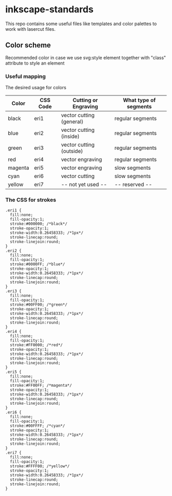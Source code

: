 # inkscape-standards

This repo contains some useful files like templates and color palettes to work with lasercut files.

## Color scheme
Recommended color in case we use svg:style element together with "class" attribute to style an element

### Useful mapping
The desired usage for colors

| Color  | CSS Code | Cutting or Engraving     | What type of segments |
|--------|----------|--------------------------|-----------------------|
|black   | eri1     | vector cutting (general) | regular segments      |
|blue    | eri2     | vector cutting (inside)  | regular segments      |
|green   | eri3     | vector cutting (outside) | regular segments      |
|red     | eri4     | vector engraving         | regular segments      |
|magenta | eri5     | vector engraving         | slow segments         |
|cyan    | eri6     | vector cutting           | slow segments         |
|yellow  | eri7     | -- not yet used --       | -- reserved --        |

### The CSS for strokes
```
.eri1 {
  fill:none;
  fill-opacity:1;
  stroke:#000000; /*black*/
  stroke-opacity:1;
  stroke-width:0.26458333; /*1px*/
  stroke-linecap:round;
  stroke-linejoin:round;
}
.eri2 {
  fill:none;
  fill-opacity:1;
  stroke:#0000FF; /*blue*/
  stroke-opacity:1;
  stroke-width:0.26458333; /*1px*/
  stroke-linecap:round;
  stroke-linejoin:round;
}
.eri3 {
  fill:none;
  fill-opacity:1;
  stroke:#00FF00; /*green*/
  stroke-opacity:1;
  stroke-width:0.26458333; /*1px*/
  stroke-linecap:round;
  stroke-linejoin:round;
}
.eri4 {
  fill:none;
  fill-opacity:1;
  stroke:#FF0000; /*red*/
  stroke-opacity:1;
  stroke-width:0.26458333; /*1px*/
  stroke-linecap:round;
  stroke-linejoin:round;
}
.eri5 {
  fill:none;
  fill-opacity:1;
  stroke:#FF00FF; /*magenta*/
  stroke-opacity:1;
  stroke-width:0.26458333; /*1px*/
  stroke-linecap:round;
  stroke-linejoin:round;
}
.eri6 {
  fill:none;
  fill-opacity:1;
  stroke:#00FFFF; /*cyan*/
  stroke-opacity:1;
  stroke-width:0.26458333; /*1px*/
  stroke-linecap:round;
  stroke-linejoin:round;
}
.eri7 {
  fill:none;
  fill-opacity:1;
  stroke:#FFFF00; /*yellow*/
  stroke-opacity:1;
  stroke-width:0.26458333; /*1px*/
  stroke-linecap:round;
  stroke-linejoin:round;
}
```